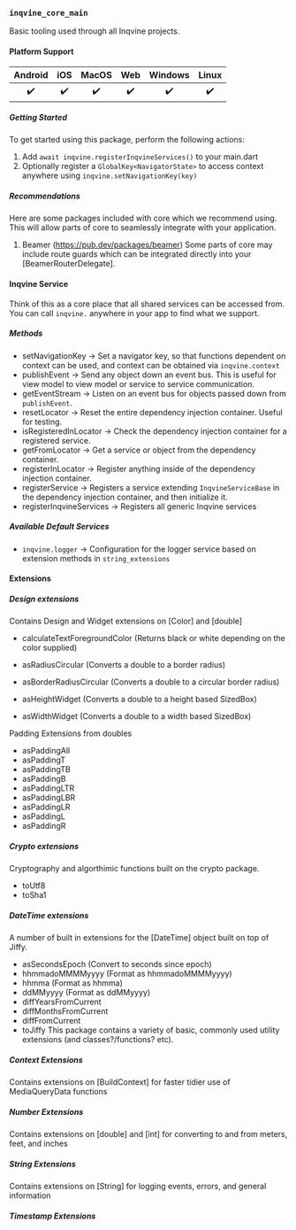 ### `inqvine_core_main`

Basic tooling used through all Inqvine projects.

#### Platform Support

| Android | iOS | MacOS | Web | Windows | Linux |
|:-------:|:---:|:-----:|:---:|:-------:|:-----:|
|    ✔️    |  ✔️  |   ✔️   |  ✔️  |  ✔️  |  ✔️  |

##### Getting Started

To get started using this package, perform the following actions:
1) Add `await inqvine.registerInqvineServices()` to your main.dart
2) Optionally register a `GlobalKey<NavigatorState>` to access context anywhere using `inqvine.setNavigationKey(key)`

##### Recommendations

Here are some packages included with core which we recommend using.  
This will allow parts of core to seamlessly integrate with your application.  

1) Beamer (https://pub.dev/packages/beamer)
Some parts of core may include route guards which can be integrated directly into your [BeamerRouterDelegate].

#### Inqvine Service

Think of this as a core place that all shared services can be accessed from.  
You can call `inqvine.` anywhere in your app to find what we support.

##### Methods

- setNavigationKey -> Set a navigator key, so that functions dependent on context can be used, and context can be obtained via `inqvine.context`
- publishEvent -> Send any object down an event bus. This is useful for view model to view model or service to service communication.
- getEventStream -> Listen on an event bus for objects passed down from `publishEvent`.
- resetLocator -> Reset the entire dependency injection container. Useful for testing.
- isRegisteredInLocator -> Check the dependency injection container for a registered service.
- getFromLocator -> Get a service or object from the dependency container.
- registerInLocator -> Register anything inside of the dependency injection container.
- registerService -> Registers a service extending `InqvineServiceBase` in the dependency injection container, and then initialize it.
- registerInqvineServices -> Registers all generic Inqvine services

##### Available Default Services

- `inqvine.logger` -> Configuration for the logger service based on extension methods in `string_extensions`

#### Extensions

##### Design extensions

Contains Design and Widget extensions on [Color] and [double]
- calculateTextForegroundColor (Returns black or white depending on the color supplied)

- asRadiusCircular (Converts a double to a border radius)
- asBorderRadiusCircular (Converts a double to a circular border radius)

- asHeightWidget (Converts a double to a height based SizedBox)
- asWidthWidget (Converts a double to a width based SizedBox)

Padding Extensions from doubles
- asPaddingAll
- asPaddingT
- asPaddingTB
- asPaddingB
- asPaddingLTR
- asPaddingLBR
- asPaddingLR
- asPaddingL
- asPaddingR

##### Crypto extensions

Cryptography and algorthimic functions built on the crypto package.
- toUtf8
- toSha1

##### DateTime extensions

A number of built in extensions for the [DateTime] object built on top of Jiffy.  
- asSecondsEpoch (Convert to seconds since epoch)
- hhmmadoMMMMyyyy (Format as hhmmadoMMMMyyyy)
- hhmma (Format as hhmma)
- ddMMyyyy (Format as ddMMyyyy)
- diffYearsFromCurrent
- diffMonthsFromCurrent
- diffFromCurrent
- toJiffy
This package contains a variety of basic, commonly used utility extensions (and classes?/functions? etc).

##### Context Extensions
Contains extensions on [BuildContext] for faster tidier use of MediaQueryData functions

##### Number Extensions
Contains extensions on [double] and [int] for converting to and from meters, feet, and inches

##### String Extensions
Contains extensions on [String] for logging events, errors, and general information

##### Timestamp Extensions